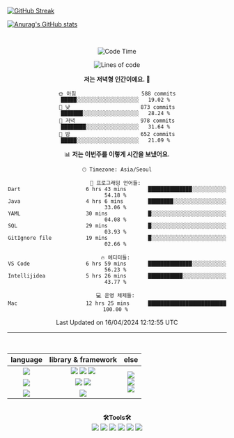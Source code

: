 <div>
 
 [![GitHub Streak](https://streak-stats.demolab.com/?user=hyeonjoonpark)](https://git.io/streak-stats)

 [![Anurag's GitHub stats](https://github-readme-stats.vercel.app/api?username=hyeonjoonpark)](https://github.com/hyeonjoonpark/github-readme-stats)


</div>

<a href="https://github.com/hyeonjoonpark"></a>

<br>
<div align="center">

<!--START_SECTION:waka-->
![Code Time](http://img.shields.io/badge/Code%20Time-53%20hrs%201%20min-blue)

![Lines of code](https://img.shields.io/badge/%EC%A0%80%EB%8A%94%20%EC%97%AC%ED%83%9C%EA%B9%8C%EC%A7%80%20-2.4%20million%20%EC%A4%84%EC%9D%98%20%EC%BD%94%EB%93%9C%EB%A5%BC%20%EC%9E%91%EC%84%B1%ED%96%88%EC%96%B4%EC%9A%94.-blue)

**저는 저녁형 인간이에요. 🦉** 

```text
🌞 아침                     588 commits         █████░░░░░░░░░░░░░░░░░░░░   19.02 % 
🌆 낮　                     873 commits         ███████░░░░░░░░░░░░░░░░░░   28.24 % 
🌃 저녁                     978 commits         ████████░░░░░░░░░░░░░░░░░   31.64 % 
🌙 밤　                     652 commits         █████░░░░░░░░░░░░░░░░░░░░   21.09 % 
```


📊 **저는 이번주를 이렇게 시간을 보냈어요.** 

```text
🕑︎ Timezone: Asia/Seoul

💬 프로그래밍 언어들: 
Dart                     6 hrs 43 mins       ██████████████░░░░░░░░░░░   54.18 % 
Java                     4 hrs 6 mins        ████████░░░░░░░░░░░░░░░░░   33.06 % 
YAML                     30 mins             █░░░░░░░░░░░░░░░░░░░░░░░░   04.08 % 
SQL                      29 mins             █░░░░░░░░░░░░░░░░░░░░░░░░   03.93 % 
GitIgnore file           19 mins             █░░░░░░░░░░░░░░░░░░░░░░░░   02.66 % 

🔥 에디터들: 
VS Code                  6 hrs 59 mins       ██████████████░░░░░░░░░░░   56.23 % 
Intellijidea             5 hrs 26 mins       ███████████░░░░░░░░░░░░░░   43.77 % 

💻 운영 체제들: 
Mac                      12 hrs 25 mins      █████████████████████████   100.00 % 
```


 Last Updated on 16/04/2024 12:12:55 UTC
<!--END_SECTION:waka-->

---
<br>

<div align="left">
<div align="center"> 
<table style="text-align: center;">
  <thead>
    <tr>
      <th>language</th>
      <th>library & framework</th>
      <th>else</th>
    </tr>
  </thead>
  <tbody>
    <tr>
      <td><img src="https://img.shields.io/badge/Javascript-e4e94f?style=for-the-badge&logo=javascript&logoColor=white"/></td>
      <td>
        <img src="https://img.shields.io/badge/Node.js-02a100?style=for-the-badge&logo=node.js&logoColor=white"/>
        <img src="https://img.shields.io/badge/express-000000?style=for-the-badge&logo=express&logoColor=white"/>
        <img src="https://img.shields.io/badge/React-61DAFB?style=for-the-badge&logo=React&logoColor=black"/>
      </td>
      <td rowspan="4">
        <img src="https://img.shields.io/badge/MySQL-ac4534?style=for-the-badge&logo=mysql&logoColor=black"/><br>
        <img src="https://img.shields.io/badge/ORACLE-F80000?style=for-the-badge&logo=oracle&logoColor=white"/><br>
        <img src="https://img.shields.io/badge/Docker-2496ED?style=for-the-badge&logo=Docker&logoColor=white"/><br>
      </td>
    </tr>
    <tr>
      <td><img src="https://img.shields.io/badge/Java-007396?style=for-the-badge&logo=java&logoColor=white"/></td>
      <td>
        <img src="https://img.shields.io/badge/spring-6DB33F?style=for-the-badge&logo=spring&logoColor=white"/>
        <img src="https://img.shields.io/badge/JPA-90ee90?style=for-the-badge&logo=JPA&logoColor=black"/>
      </td>
    </tr>
    <tr>
      <td><img src="https://img.shields.io/badge/Dart-343939?style=for-the-badge&logo=dart&logoColor=black"/></td>
      <td><img src="https://img.shields.io/badge/Flutter-02569B?style=for-the-badge&logo=flutter&logoColor=white"/></td>
    </tr>
  </tbody>
</table>

<br>

  <div align="center">
<b>🛠Tools🛠</b>
  </div>
  <div align="center">
<img src="https://img.shields.io/badge/Visual Studio code-24acf2?style=for-the-badge&logo=visualstudiocode&logoColor=white"/>
<img src="https://img.shields.io/badge/IntelliJ-darkblue?style=for-the-badge&logo=intelliJ&logoColor=white"/>
<img src="https://img.shields.io/badge/Android Studio-24acf2?style=for-the-badge&logo=androidstudio&logoColor=white"/>
<img src="https://img.shields.io/badge/Xcode-147EFB?style=for-the-badge&logo=Xcode&logoColor=white"/>
<img src="https://img.shields.io/badge/Git-orange?style=for-the-badge&logo=Git&logoColor=white"/>
<img src="https://img.shields.io/badge/Github-black?style=for-the-badge&logo=Github&logoColor=white"/>
  </div>
  <br>

</div>


